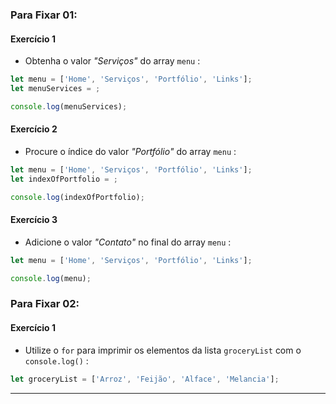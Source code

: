 ### Para Fixar 01:
#### Exercício 1

-   Obtenha o valor  _"Serviços"_ do array  `menu`  :

```javascript
let menu = ['Home', 'Serviços', 'Portfólio', 'Links'];
let menuServices = ;

console.log(menuServices);
```

#### Exercício 2

-   Procure o índice do valor  _"Portfólio"_ do array  `menu`  :

```javascript
let menu = ['Home', 'Serviços', 'Portfólio', 'Links'];
let indexOfPortfolio = ;

console.log(indexOfPortfolio);
```

#### Exercício 3

-   Adicione o valor  _"Contato"_ no final do array  `menu`  :

```javascript
let menu = ['Home', 'Serviços', 'Portfólio', 'Links'];

console.log(menu);
```

### Para Fixar 02:
#### Exercício 1

-   Utilize o  `for`  para imprimir os elementos da lista  `groceryList`  com o  `console.log()`  :

```javascript
let groceryList = ['Arroz', 'Feijão', 'Alface', 'Melancia'];
```

----------
